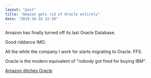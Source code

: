 ```yaml
---
layout: "post"
title: "Amazon gets rid of Oracle entirely"
date: "2019-10-16 22:38"
---
```


Amazon has finally turned off its last Oracle Database.

Good riddance IMO.

All the while the company I work for starts migrating to Oracle. FFS.

Oracle is the modern equivalent of "nobody got fired for buying IBM".

[Amazon ditches Oracle][598bd8aa]

  [598bd8aa]: https://www.theregister.co.uk/2019/10/16/amazon_ditches_oracle/ "We're free in 3... 2... 1! Amazon unhooks its last Oracle database, nothing breaks and life goes on"
